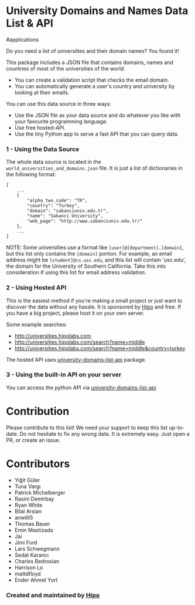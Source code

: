 # University Domains and Names Data List & API 
#applications


Do you need a list of universities and their domain names? You found it! 

This package includes a JSON file that contains domains, names and countries of most of the universities of the world.
 - You can create a validation script that checks the email domain. 
 - You can automatically generate a user's country and university by looking at their emails.


You can use this data source in three ways:
 - Use the JSON file as your data source and do whatever you like with your favourite programming language.
 - Use free hosted-API.
 - Use the tiny Python app to serve a fast API that you can query data.


### 1 - Using the Data Source

The whole data source is located in the `world_universities_and_domains.json` file. It is just a list of dictionaries in the following format:

	[
		...
		{
		    "alpha_two_code": "TR",
		    "country": "Turkey",
		    "domain": "sabanciuniv.edu.tr",
		    "name": "Sabanci University",
		    "web_page": "http://www.sabanciuniv.edu.tr/"
		},
		...
	]


NOTE: Some universities use a format like `[user]@[department].[domain]`, but this list only contains the `[domain]` portion. 
For example, an email address might be `[student]@cs.usc.edu`, and this list will contain 'usc.edu', the domain for the 
University of Southern California. Take this into consideration if using this list for email address validation.

### 2 - Using Hosted API

This is the easiest method if you're making a small project or just want to discover the data without any hassle.
It is sponsored by [Hipo](http://www.hipolabs.com) and free. If you have a big project, please host it on your own server.

Some example searches:

 - http://universities.hipolabs.com
 - http://universities.hipolabs.com/search?name=middle
 - http://universities.hipolabs.com/search?name=middle&country=turkey

The hosted API uses [university-domains-list-api](https://github.com/Hipo/university-domains-list-api) package.


### 3 - Using the built-in API on your server

You can access the python API via [university-domains-list-api](https://github.com/Hipo/university-domains-list-api)

# Contribution
Please contribute to this list! We need your support to keep this list up-to-date.
Do not hesitate to fix any wrong data. It is extremely easy. Just open a PR, or create an issue. 

# Contributors

 - Yiğit Güler
 - Tuna Vargı
 - Patrick Michelberger
 - Rasim Demirbay
 - Ryan White
 - Bilal Arslan
 - anwilli5
 - Thomas Bauer
 - Emin Mastizada
 - Jai
 - Jimi Ford
 - Lars Schwegmann
 - Sedat Karancı
 - Charles Bedrosian
 - Harrison Lo
 - mattdfloyd
 - Ender Ahmet Yurt

### Created and maintained by [Hipo](http://www.hipolabs.com)
